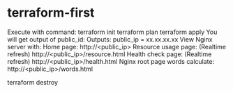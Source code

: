 # terraform-first
Execute with command: 
	terraform init
	terraform plan
	terraform apply 
You will get output of public_id:
	Outputs:
		public_ip = xx.xx.xx.xx
View Nginx server with:
	Home page:
		http://<public_ip>
	Resource usage page:	(Realtime refresh)
		http://<public_ip>/resource.html
	Health check page:		(Realtime refresh)
		http://<public_ip>/health.html
	Nginx root page words calculate:
		http://<public_ip>/words.html

terraform destroy